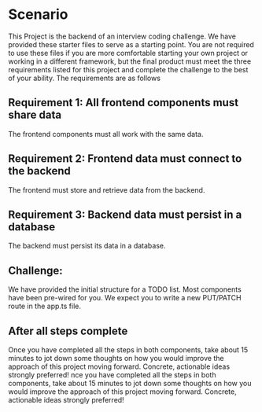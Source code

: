 # Scenario

This Project is the backend of an interview coding challenge. We have provided these starter files to serve as a starting point. You are not required to use these files if you are more comfortable starting your own project or working in a different framework, but the final product must meet the three requirements listed for this project and complete the challenge to the best of your ability. The requirements are as follows

## Requirement 1: All frontend components must share data

The frontend components must all work with the same data.

## Requirement 2: Frontend data must connect to the backend

The frontend must store and retrieve data from the backend.

## Requirement 3: Backend data must persist in a database

The backend must persist its data in a database.

## Challenge:

We have provided the initial structure for a TODO list. Most components have been pre-wired for you. We expect you to write a new PUT/PATCH route in the app.ts file.

## After all steps complete

Once you have completed all the steps in both components, take about 15 minutes to jot down some thoughts on how you would improve the approach of this project moving forward. Concrete, actionable ideas strongly preferred!
nce you have completed all the steps in both components, take about 15 minutes to jot down some thoughts on how you would improve the approach of this project moving forward. Concrete, actionable ideas strongly preferred!
